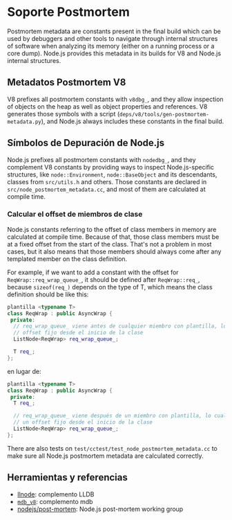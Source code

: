 # Soporte Postmortem

Postmortem metadata are constants present in the final build which can be used by debuggers and other tools to navigate through internal structures of software when analyzing its memory (either on a running process or a core dump). Node.js provides this metadata in its builds for V8 and Node.js internal structures.

## Metadatos Postmortem V8

V8 prefixes all postmortem constants with `v8dbg_`, and they allow inspection of objects on the heap as well as object properties and references. V8 generates those symbols with a script (`deps/v8/tools/gen-postmortem-metadata.py`), and Node.js always includes these constants in the final build.

## Símbolos de Depuración de Node.js

Node.js prefixes all postmortem constants with `nodedbg_`, and they complement V8 constants by providing ways to inspect Node.js-specific structures, like `node::Environment`, `node::BaseObject` and its descendants, classes from `src/utils.h` and others. Those constants are declared in `src/node_postmortem_metadata.cc`, and most of them are calculated at compile time.

### Calcular el offset de miembros de clase

Node.js constants referring to the offset of class members in memory are calculated at compile time. Because of that, those class members must be at a fixed offset from the start of the class. That's not a problem in most cases, but it also means that those members should always come after any templated member on the class definition.

For example, if we want to add a constant with the offset for `ReqWrap::req_wrap_queue_`, it should be defined after `ReqWrap::req_`, because `sizeof(req_)` depends on the type of T, which means the class definition should be like this:

```c++
plantilla <typename T>
class ReqWrap : public AsyncWrap {
 private:
  // req_wrap_queue_ viene antes de cualquier miembro con plantilla, lo cual lo coloca en un
  // offset fijo desde el inicio de la clase
  ListNode<ReqWrap> req_wrap_queue_;

  T req_;
};
```

en lugar de:

```c++
plantilla <typename T>
class ReqWrap : public AsyncWrap {
 private:
  T req_;

  // req_wrap_queue_ viene después de un miembro con plantilla, lo cual significa que no estará en
  // un offset fijo desde el inicio de la clase
  ListNode<ReqWrap> req_wrap_queue_;
};
```

There are also tests on `test/cctest/test_node_postmortem_metadata.cc` to make sure all Node.js postmortem metadata are calculated correctly.

## Herramientas y referencias

* [llnode](https://github.com/nodejs/llnode): complemento LLDB
* [`mdb_v8`](https://github.com/joyent/mdb_v8): complemento mdb
* [nodejs/post-mortem](https://github.com/nodejs/post-mortem): Node.js post-mortem working group
